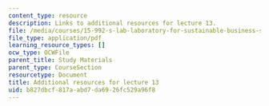 ```yaml
---
content_type: resource
description: Links to additional resources for lecture 13.
file: /media/courses/15-992-s-lab-laboratory-for-sustainable-business-spring-2008/b827dbcf817aabd7da6926fc529a96f8_class_13.pdf
file_type: application/pdf
learning_resource_types: []
ocw_type: OCWFile
parent_title: Study Materials
parent_type: CourseSection
resourcetype: Document
title: Additional resources for lecture 13
uid: b827dbcf-817a-abd7-da69-26fc529a96f8
---
```

